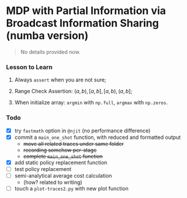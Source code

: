 # MDP with Partial Information via Broadcast Information Sharing (numba version)

> No details provided now.

### Lesson to Learn

1) Always `assert` when you are not sure;

2) Range Check Assertion: $(a,b), [a,b], [a,b), (a,b]$;

3) When initialize array: `argmin` with `np.full`, `argmax` with `np.zeros`.

### Todo

- [x] try `fastmath` option in `@njit` (no performance difference)
- [x] commit a `main_one_shot` function, with reduced and formatted output
    - ~~move all related traces under same folder~~
    - ~~recording somehow per-stage~~
    - ~~complete `main_one_shot` function~~
- [x] add static policy replacement function
- [ ] test policy replacement
- [ ] semi-analytical average cost calculation
    - (how? related to writing)
- [ ] touch a `plot-traces2.py` with new plot function